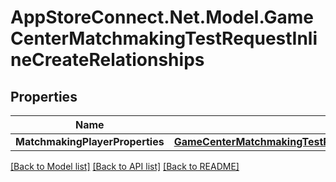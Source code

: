 # AppStoreConnect.Net.Model.GameCenterMatchmakingTestRequestInlineCreateRelationships

## Properties

Name | Type | Description | Notes
------------ | ------------- | ------------- | -------------
**MatchmakingPlayerProperties** | [**GameCenterMatchmakingTestRequestInlineCreateRelationshipsMatchmakingPlayerProperties**](GameCenterMatchmakingTestRequestInlineCreateRelationshipsMatchmakingPlayerProperties.md) |  | [optional] 

[[Back to Model list]](../README.md#documentation-for-models) [[Back to API list]](../README.md#documentation-for-api-endpoints) [[Back to README]](../README.md)

